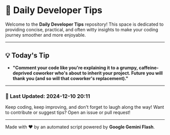 
# 🌟 Daily Developer Tips

Welcome to the **Daily Developer Tips** repository! This space is dedicated to providing concise, practical, and often witty insights to make your coding journey smoother and more enjoyable.

---

## 💡 Today's Tip

- **"Comment your code like you're explaining it to a grumpy, caffeine-deprived coworker who's about to inherit your project.  Future you will thank you (and so will that coworker's replacement)."**

---

### 📅 Last Updated: 2024-12-10 20:11

Keep coding, keep improving, and don't forget to laugh along the way! Want to contribute or suggest tips? Open an issue or pull request!

---

Made with ❤️ by an automated script powered by **Google Gemini Flash**.
